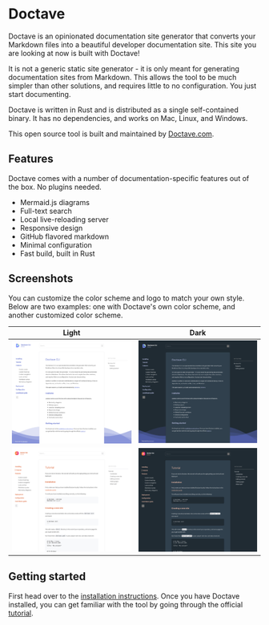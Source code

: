 Doctave
=======

Doctave is an opinionated documentation site generator that converts your Markdown files
into a beautiful developer documentation site. This site you are looking at now is built with
Doctave!

It is not a generic static site generator - it is only meant for generating documentation sites from
Markdown. This allows the tool to be much simpler than other solutions, and requires little to no
configuration. You just start documenting.

Doctave is written in Rust and is distributed as a single self-contained binary. It has no
dependencies, and works on Mac, Linux, and Windows.

This open source tool is built and maintained by [Doctave.com](https://www.doctave.com).

## Features

Doctave comes with a number of documentation-specific features out of the box. No plugins needed.

- Mermaid.js diagrams
- Full-text search
- Local live-reloading server
- Responsive design
- GitHub flavored markdown
- Minimal configuration
- Fast build, built in Rust


## Screenshots

You can customize the color scheme and logo to match your own style. Below are two examples: one
with Doctave's own color scheme, and another customized color scheme.

Light                               | Dark                                      |
------------------------------------|-------------------------------------------|
![Exmple 1](/assets/example-1.png)  | ![Example 2](/assets/example-1-dark.png)  |
![Exmple 2](/assets/example-2.png)  | ![Example 2](/assets/example-2-dark.png)  |

## Getting started

First head over to the [installation instructions](/installing). Once you have Doctave installed,
you can get familiar with the tool by going through the official [tutorial](/tutorial).
